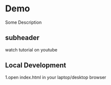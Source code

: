 # Demo
Some Description


## subheader
watch tutorial on youtube

## Local Development
1.open index.html in your laptop/desktop browser